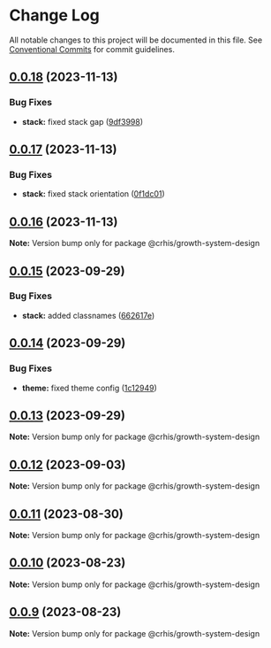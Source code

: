 # Change Log

All notable changes to this project will be documented in this file.
See [Conventional Commits](https://conventionalcommits.org) for commit guidelines.

## [0.0.18](https://github.com/Crhis35/gr-system-design/compare/@crhis/growth-system-design@0.0.17...@crhis/growth-system-design@0.0.18) (2023-11-13)

### Bug Fixes

- **stack:** fixed stack gap ([9df3998](https://github.com/Crhis35/gr-system-design/commit/9df39986bb37c8572a3c07a471e97e706265c2da))

## [0.0.17](https://github.com/Crhis35/gr-system-design/compare/@crhis/growth-system-design@0.0.16...@crhis/growth-system-design@0.0.17) (2023-11-13)

### Bug Fixes

- **stack:** fixed stack orientation ([0f1dc01](https://github.com/Crhis35/gr-system-design/commit/0f1dc0140f1b86f5da09439328a4e738a11ee0b0))

## [0.0.16](https://github.com/Crhis35/gr-system-design/compare/@crhis/growth-system-design@0.0.15...@crhis/growth-system-design@0.0.16) (2023-11-13)

**Note:** Version bump only for package @crhis/growth-system-design

## [0.0.15](https://github.com/Crhis35/gr-system-design/compare/@crhis/growth-system-design@0.0.14...@crhis/growth-system-design@0.0.15) (2023-09-29)

### Bug Fixes

- **stack:** added classnames ([662617e](https://github.com/Crhis35/gr-system-design/commit/662617e8bbddec40dc197eb5decc68c478cbb7ea))

## [0.0.14](https://github.com/Crhis35/gr-system-design/compare/@crhis/growth-system-design@0.0.13...@crhis/growth-system-design@0.0.14) (2023-09-29)

### Bug Fixes

- **theme:** fixed theme config ([1c12949](https://github.com/Crhis35/gr-system-design/commit/1c129497d87cd60f8bbd23e43bca3ab9a34426c5))

## [0.0.13](https://github.com/Crhis35/gr-system-design/compare/@crhis/growth-system-design@0.0.12...@crhis/growth-system-design@0.0.13) (2023-09-29)

**Note:** Version bump only for package @crhis/growth-system-design

## [0.0.12](https://github.com/Crhis35/gr-system-design/compare/@crhis/growth-system-design@0.0.11...@crhis/growth-system-design@0.0.12) (2023-09-03)

**Note:** Version bump only for package @crhis/growth-system-design

## [0.0.11](https://github.com/Crhis35/gr-system-design/compare/@crhis/growth-system-design@0.0.10...@crhis/growth-system-design@0.0.11) (2023-08-30)

**Note:** Version bump only for package @crhis/growth-system-design

## [0.0.10](https://github.com/Crhis35/gr-system-design/compare/@crhis/growth-system-design@0.0.9...@crhis/growth-system-design@0.0.10) (2023-08-23)

**Note:** Version bump only for package @crhis/growth-system-design

## [0.0.9](https://github.com/Crhis35/gr-system-design/compare/@crhis/growth-system-design@0.0.8...@crhis/growth-system-design@0.0.9) (2023-08-23)

**Note:** Version bump only for package @crhis/growth-system-design
